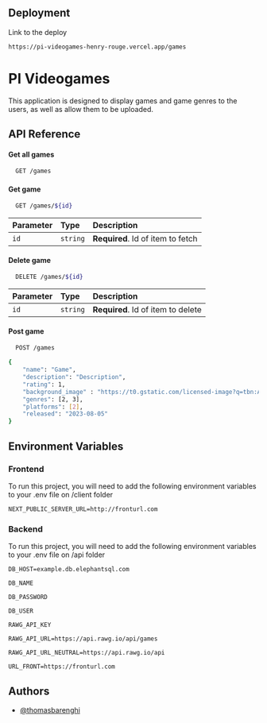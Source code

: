 
## Deployment

Link to the deploy

```bash
https://pi-videogames-henry-rouge.vercel.app/games
```


# PI Videogames

 This application is designed to display games and game genres to the users, as well as allow them to be uploaded.

## API Reference

#### Get all games

```bash
  GET /games
```

#### Get game

```bash
  GET /games/${id}
```

| Parameter | Type     | Description                       |
| :-------- | :------- | :-------------------------------- |
| `id`      | `string` | **Required**. Id of item to fetch |

#### Delete game

```bash
  DELETE /games/${id}
```
| Parameter | Type     | Description                       |
| :-------- | :------- | :-------------------------------- |
| `id`      | `string` | **Required**. Id of item to delete |

#### Post game

```bash
  POST /games
```
```bash
{
    "name": "Game",
    "description": "Description",
    "rating": 1,
    "background_image" : "https://t0.gstatic.com/licensed-image?q=tbn:ANd9GcQkrjYxSfSHeCEA7hkPy8e2JphDsfFHZVKqx-3t37E4XKr-AT7DML8IwtwY0TnZsUcQ",
    "genres": [2, 3],
    "platforms": [2],
    "released": "2023-08-05"
}
```



## Environment Variables
### Frontend
 
   To run this project, you will need to add the following environment variables to your .env file on /client folder

`NEXT_PUBLIC_SERVER_URL=http://fronturl.com`
### Backend
 
   To run this project, you will need to add the following environment variables to your .env file on /api folder

`DB_HOST=example.db.elephantsql.com`

`DB_NAME`

`DB_PASSWORD`

`DB_USER`

`RAWG_API_KEY`

`RAWG_API_URL=https://api.rawg.io/api/games`

`RAWG_API_URL_NEUTRAL=https://api.rawg.io/api`

`URL_FRONT=https://fronturl.com`


## Authors

- [@thomasbarenghi](https://www.github.com/thomasbarenghi)

